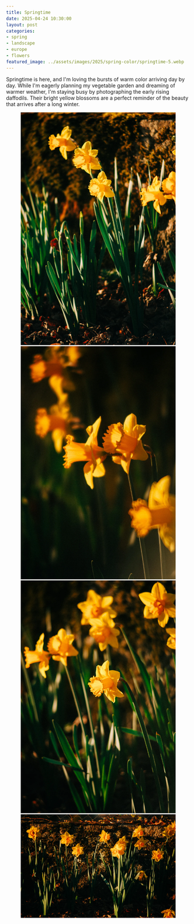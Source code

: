 ```yaml
---
title: Springtime
date: 2025-04-24 10:30:00
layout: post
categories:
- spring
- landscape
- europe
- flowers
featured_image: ../assets/images/2025/spring-color/springtime-5.webp
---
```

Springtime is here, and I'm loving the bursts of warm color arriving day by day. While I'm eagerly planning my vegetable garden and dreaming of warmer weather, I'm staying busy by photographing the early rising daffodils. Their bright yellow blossoms are a perfect reminder of the beauty that arrives after a long winter.

<figure class="masonry">
<img src="/assets/images/2025/spring-color/springtime-1.webp" alt="daffodils at sunset" loading="eager">
<img src="/assets/images/2025/spring-color/springtime-4.webp" alt="close up of daffodils" loading="eager">
<img src="/assets/images/2025/spring-color/springtime-3.webp" alt="daffodils growing in a cluster" loading="eager">

<img class="three" src="/assets/images/2025/spring-color/springtime-5.webp" alt="daffodils against a stone wall">


</figure>
